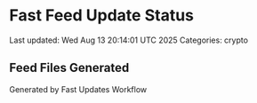 # Fast Feed Update Status
Last updated: Wed Aug 13 20:14:01 UTC 2025
Categories: crypto

## Feed Files Generated

Generated by Fast Updates Workflow
